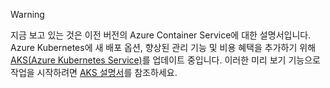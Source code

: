 > [!WARNING]
> 지금 보고 있는 것은 이전 버전의 Azure Container Service에 대한 설명서입니다. Azure Kubernetes에 새 배포 옵션, 향상된 관리 기능 및 비용 혜택을 추가하기 위해 [AKS(Azure Kubernetes Service)](../articles/aks/intro-kubernetes.md)를 업데이트 중입니다. 이러한 미리 보기 기능으로 작업을 시작하려면 [AKS 설명서](../articles/aks/intro-kubernetes.md)를 참조하세요.
>
>
